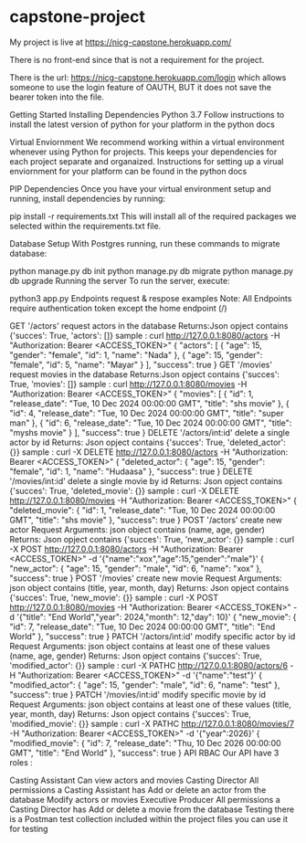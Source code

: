 # capstone-project

My project is live at https://nicg-capstone.herokuapp.com/

There is no front-end since that is not a requirement for the project.

There is the url: https://nicg-capstone.herokuapp.com/login which allows someone to use the login feature of OAUTH, BUT it does not save the bearer token into the file.

Getting Started
Installing Dependencies
Python 3.7
Follow instructions to install the latest version of python for your platform in the python docs

Virtual Enviornment
We recommend working within a virtual environment whenever using Python for projects. This keeps your dependencies for each project separate and organaized. Instructions for setting up a virual enviornment for your platform can be found in the python docs

PIP Dependencies
Once you have your virtual environment setup and running, install dependencies by running:

pip install -r requirements.txt
This will install all of the required packages we selected within the requirements.txt file.

Database Setup
With Postgres running, run these commands to migrate database:

python manage.py db init
python manage.py db migrate
python manage.py db upgrade
Running the server
To run the server, execute:

python3 app.py
Endpoints request & respose examples
Note: All Endpoints require authentication token except the home endpoint (/)

GET '/actors'
request actors in the database
Returns:Json opject contains {'succes': True, 'actors': []}
sample : curl http://127.0.0.1:8080/actors -H "Authorization: Bearer <ACCESS_TOKEN>"
{
  "actors": [
    {
      "age": 15,
      "gender": "female",
      "id": 1,
      "name": "Nada"
    },
    {
      "age": 15,
      "gender": "female",
      "id": 5,
      "name": "Mayar"
    }
  ],
  "success": true
}
GET '/movies'
request movies in the database
Returns:Json opject contains {'succes': True, 'movies': []}
sample : curl http://127.0.0.1:8080/movies -H "Authorization: Bearer <ACCESS_TOKEN>"
{
  "movies": [
    {
      "id": 1,
      "release_date": "Tue, 10 Dec 2024 00:00:00 GMT",
      "title": "shs movie"
    },
    {
      "id": 4,
      "release_date": "Tue, 10 Dec 2024 00:00:00 GMT",
      "title": "super man"
    },
    {
      "id": 6,
      "release_date": "Tue, 10 Dec 2024 00:00:00 GMT",
      "title": "myshs movie"
    }
  ],
  "success": true
}
DELETE '/actors/int:id'
delete a single actor by id
Returns: Json opject contains {'succes': True, 'deleted_actor': {}}
sample : curl -X DELETE http://127.0.0.1:8080/actors -H "Authorization: Bearer <ACCESS_TOKEN>"
{
 "deleted_actor": {
   "age": 15,
   "gender": "female",
   "id": 1,
   "name": "Hudaasa"
 },
 "success": true
}
DELETE '/movies/int:id'
delete a single movie by id
Returns: Json opject contains {'succes': True, 'deleted_movie': {}}
sample : curl -X DELETE http://127.0.0.1:8080/movies -H "Authorization: Bearer <ACCESS_TOKEN>"
{
 "deleted_movie": {
     "id": 1,
     "release_date": "Tue, 10 Dec 2024 00:00:00 GMT",
     "title": "shs movie"
   },
 "success": true
}
POST '/actors'
create new actor
Request Arguments: json object contains (name, age, gender)
Returns: Json opject contains {'succes': True, 'new_actor': {}}
sample : curl -X POST http://127.0.0.1:8080/actors -H "Authorization: Bearer <ACCESS_TOKEN>" -d '{"name":"xox","age":15,"gender":"male"}'
{
  "new_actor": {
    "age": 15,
    "gender": "male",
    "id": 6,
    "name": "xox"
  },
  "success": true
}
POST '/movies'
create new movie
Request Arguments: json object contains (title, year, month, day)
Returns: Json opject contains {'succes': True, 'new_movie': {}}
sample : curl -X POST http://127.0.0.1:8080/movies -H "Authorization: Bearer <ACCESS_TOKEN>" -d '{"title": "End World","year": 2024,"month": 12,"day": 10}'
{
  "new_movie": {
    "id": 7,
    "release_date": "Tue, 10 Dec 2024 00:00:00 GMT",
    "title": "End World"
  },
  "success": true
}
PATCH '/actors/int:id'
modify specific actor by id
Request Arguments: json object contains at least one of these values (name, age, gender)
Returns: Json opject contains {'succes': True, 'modified_actor': {}}
sample : curl -X PATHC http://127.0.0.1:8080/actors/6 -H "Authorization: Bearer <ACCESS_TOKEN>" -d '{"name":"test"}'
{
  "modified_actor": {
    "age": 15,
    "gender": "male",
    "id": 6,
    "name": "test"
  },
  "success": true
}
PATCH '/movies/int:id'
modify specific movie by id
Request Arguments: json object contains at least one of these values (title, year, month, day)
Returns: Json opject contains {'succes': True, 'modified_movie': {}}
sample : curl -X PATHC http://127.0.0.1:8080/movies/7 -H "Authorization: Bearer <ACCESS_TOKEN>" -d '{"year":2026}'
{
  "modified_movie": {
    "id": 7,
    "release_date": "Thu, 10 Dec 2026 00:00:00 GMT",
    "title": "End World"
  },
  "success": true
}
API RBAC
Our API have 3 roles :

Casting Assistant
Can view actors and movies
Casting Director
All permissions a Casting Assistant has
Add or delete an actor from the database
Modify actors or movies
Executive Producer
All permissions a Casting Director has
Add or delete a movie from the database
Testing
there is a Postman test collection included within the project files you can use it for testing


